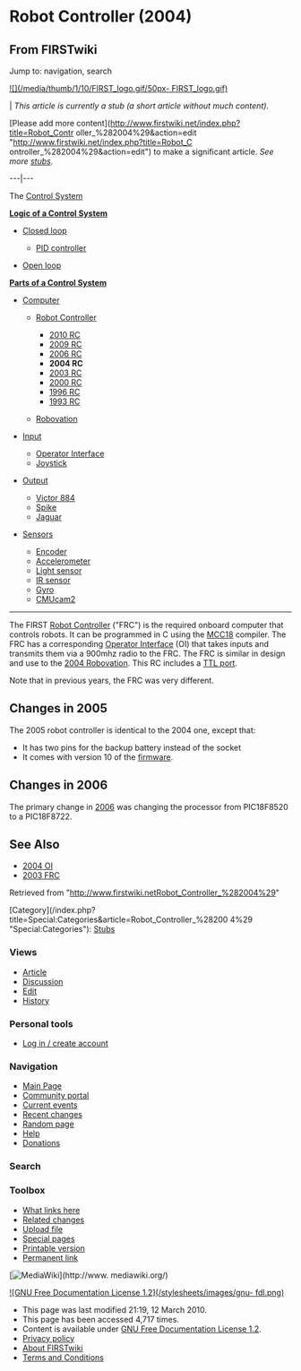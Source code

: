 # Robot Controller (2004)

## From FIRSTwiki

Jump to: navigation, search

[![](/media/thumb/1/10/FIRST_logo.gif/50px-
FIRST_logo.gif)](Image:FIRST_logo.gif)

| _This article is currently a stub (a short article without much content)._

[Please add more content](http://www.firstwiki.net/index.php?title=Robot_Contr
oller_%282004%29&action=edit "http://www.firstwiki.net/index.php?title=Robot_C
ontroller_%282004%29&action=edit") to make a significant article. _See more [stubs](Special:Shortpages "Special:Shortpages")._

---|---

The [Control System](Control_system "Control system")

**[Logic of a Control System](Logic_of_a_control_system "Logic of a control system")**

- [Closed loop](Closed_loop "Closed loop")

  - [PID controller](PID_controller "PID controller")

- [Open loop](Open_loop "Open loop")

**[Parts of a Control System](Parts_of_a_control_system "Parts of a control system")**

- [Computer](Computer "Computer")

  - [Robot Controller](robot-controller)

    - [2010 RC](Robot_Controller_%282010%29 "Robot Controller \(2010\)")
    - [2009 RC](Robot_Controller_%282009%29 "Robot Controller \(2009\)")
    - [2006 RC](Robot_Controller_%282006%29 "Robot Controller \(2006\)")
    - **2004 RC**
    - [2003 RC](Robot_Controller_%282003%29 "Robot Controller \(2003\)")
    - [2000 RC](Robot_Controller_%282000%29 "Robot Controller \(2000\)")
    - [1996 RC](/index.php?title=Robot_Controller_%281996%29&action=edit "Robot Controller \(1996\)")
    - [1993 RC](/index.php?title=Robot_Controller_%281993%29&action=edit "Robot Controller \(1993\)")

  - [Robovation](robovation)

- [Input](Input "Input")

  - [Operator Interface](operator-interface)
  - [Joystick](joystick)

- [Output](Output "Output")

  - [Victor 884](victor-884)
  - [Spike](spike-relay)
  - [Jaguar](/index.php?title=Jaguar&action=edit "Jaguar")

- [Sensors](sensor)

  - [Encoder](Encoder "Encoder")
  - [Accelerometer](Accelerometer "Accelerometer")
  - [Light sensor](/index.php?title=Light_sensor&action=edit "Light sensor")
  - [IR sensor](IR_sensor "IR sensor")
  - [Gyro](gyro)
  - [CMUcam2](CMUcam2 "CMUcam2")

--------------------------------------------------------------------------------

The FIRST [Robot Controller](robot-controller) ("FRC") is the required onboard computer that controls robots. It can be programmed in C using the [MCC18](MCC18 "MCC18") compiler. The FRC has a corresponding [Operator Interface](operator-interface) (OI) that takes inputs and transmits them via a 900mhz radio to the FRC. The FRC is similar in design and use to the [2004 Robovation](Robovation_%282004%29 "Robovation \(2004\)"). This RC includes a [TTL port](TTL_port "TTL port").

Note that in previous years, the FRC was very different.

## Changes in 2005

The 2005 robot controller is identical to the 2004 one, except that:

- It has two pins for the backup battery instead of the socket
- It comes with version 10 of the [firmware](/index.php?title=Firmware&action=edit "Firmware").

## Changes in 2006

The primary change in [2006](/index.php?title=Robot_controller_%282006%29&action=edit "Robot
controller \(2006\)") was changing the processor from PIC18F8520 to a PIC18F8722.

## See Also

- [2004 OI](/index.php?title=Operator_Interface_%282004%29&action=edit "Operator Interface \(2004\)")
- [2003 FRC](Robot_Controller_%282003%29 "Robot Controller \(2003\)")

Retrieved from "<http://www.firstwiki.netRobot_Controller_%282004%29>"

[Category](/index.php?title=Special:Categories&article=Robot_Controller_%28200
4%29 "Special:Categories"): [Stubs](Category:Stubs "Category:Stubs")

### Views

- [Article](Robot_Controller_%282004%29)
- [Discussion](/index.php?title=Talk:Robot_Controller_%282004%29&action=edit)
- [Edit](/index.php?title=Robot_Controller_%282004%29&action=edit)
- [History](/index.php?title=Robot_Controller_%282004%29&action=history)

### Personal tools

- [Log in / create account](/index.php?title=Special:Userlogin&returnto=Robot_Controller_\(2004\))

[](Main_Page "Main Page")

### Navigation

- [Main Page](Main_Page)
- [Community portal](FIRSTwiki:Community_portal)
- [Current events](Current_events)
- [Recent changes](Special:Recentchanges)
- [Random page](Special:Random)
- [Help](FIRSTwiki:Help)
- [Donations](FIRSTwiki:Site_support)

### Search

### Toolbox

- [What links here](Special:Whatlinkshere/Robot_Controller_%282004%29)
- [Related changes](Special:Recentchangeslinked/Robot_Controller_%282004%29)
- [Upload file](Special:Upload)
- [Special pages](Special:Specialpages)
- [Printable version](/index.php?title=Robot_Controller_%282004%29&printable=yes)
- [Permanent link](/index.php?title=Robot_Controller_%282004%29&oldid=75459)

[![MediaWiki](/skins/common/images/poweredby_mediawiki_88x31.png)](http://www.
mediawiki.org/)

[![GNU Free Documentation License 1.2](/stylesheets/images/gnu-
fdl.png)](http://www.gnu.org/copyleft/fdl.html)

- This page was last modified 21:19, 12 March 2010.
- This page has been accessed 4,717 times.
- Content is available under [GNU Free Documentation License 1.2](http://www.gnu.org/copyleft/fdl.html "http://www.gnu.org/copyleft/fdl.html").
- [Privacy policy](FIRSTwiki:Privacy_policy "FIRSTwiki:Privacy policy")
- [About FIRSTwiki](FIRSTwiki:About "FIRSTwiki:About")
- [Terms and Conditions](FIRSTwiki:Terms_and_conditions "FIRSTwiki:Terms and conditions")
